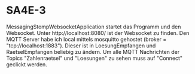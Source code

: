 # SA4E-3

MessagingStompWebsocketApplication startet das Programm und den Websocket.
Unter http://localhost:8080/ ist der Websocket zu finden.
Den MQTT Server habe ich local mittels mosquitto gehostet (broker = "tcp://localhost:1883").
Dieser ist in LoesungEmpfangen und RaetselEmpfangen beliebig zu ändern.
Um alle MQTT Nachrichten der Topics "Zahlenraetsel" und "Loesungen" zu sehen muss auf "Connect" geclickt werden.
